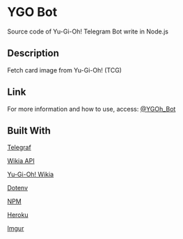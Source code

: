 # YGO Bot
Source code of Yu-Gi-Oh! Telegram Bot write in Node.js

## Description
Fetch card image from Yu-Gi-Oh! (TCG)

## Link
For more information and how to use, access:
[@YGOh_Bot](http://telegram.me/YGOh_Bot)

## Built With
[Telegraf](https://github.com/telegraf/telegraf)

[Wikia API](https://github.com/gpedro/node-wikia)

[Yu-Gi-Oh! Wikia](http://yugioh.wikia.com/wiki/Yu-Gi-Oh!_Wikia)

[Dotenv](https://github.com/motdotla/dotenv)

[NPM](https://github.com/npm/npm)

[Heroku](https://www.heroku.com/)

[Imgur](https://imgur.com/)
